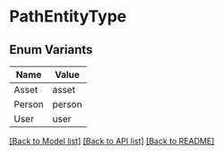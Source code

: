 # PathEntityType

## Enum Variants

| Name | Value |
|---- | -----|
| Asset | asset |
| Person | person |
| User | user |


[[Back to Model list]](../README.md#documentation-for-models) [[Back to API list]](../README.md#documentation-for-api-endpoints) [[Back to README]](../README.md)


